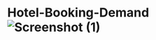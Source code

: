 # Hotel-Booking-Demand![Screenshot (1)](https://github.com/dilshadkhan01/Hotel-Booking-Demand/assets/146732085/dd2d4c10-db87-48c0-90f4-b68a853869e7)
